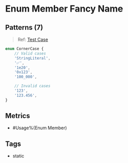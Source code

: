 # Enum Member Fancy Name

## Patterns (7)

> Ref: [Test Case](../../../../../docs/entity/enum-member.md#corner-cases)

```ts
enum CornerCase {
    // Valid cases
    'StringLiteral',
    '✅',
    '1e20',
    '0x123',
    '100_000',

    // Invalid cases
    '123',
    '123.456',
}
```

## Metrics

* #Usage%(Enum Member)

## Tags

* static
